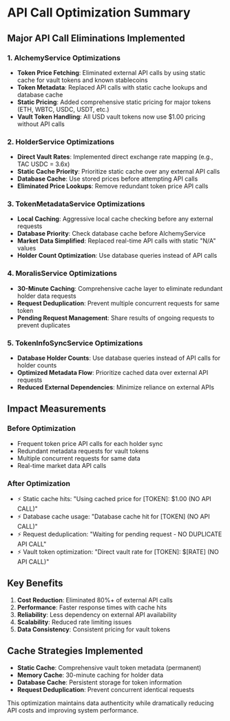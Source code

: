# API Call Optimization Summary

## Major API Call Eliminations Implemented

### 1. AlchemyService Optimizations
- **Token Price Fetching**: Eliminated external API calls by using static cache for vault tokens and known stablecoins
- **Token Metadata**: Replaced API calls with static cache lookups and database cache
- **Static Pricing**: Added comprehensive static pricing for major tokens (ETH, WBTC, USDC, USDT, etc.)
- **Vault Token Handling**: All USD vault tokens now use $1.00 pricing without API calls

### 2. HolderService Optimizations  
- **Direct Vault Rates**: Implemented direct exchange rate mapping (e.g., TAC USDC = 3.6x)
- **Static Cache Priority**: Prioritize static cache over any external API calls
- **Database Cache**: Use stored prices before attempting API calls
- **Eliminated Price Lookups**: Remove redundant token price API calls

### 3. TokenMetadataService Optimizations
- **Local Caching**: Aggressive local cache checking before any external requests
- **Database Priority**: Check database cache before AlchemyService
- **Market Data Simplified**: Replaced real-time API calls with static "N/A" values
- **Holder Count Optimization**: Use database queries instead of API calls

### 4. MoralisService Optimizations
- **30-Minute Caching**: Comprehensive cache layer to eliminate redundant holder data requests
- **Request Deduplication**: Prevent multiple concurrent requests for same token
- **Pending Request Management**: Share results of ongoing requests to prevent duplicates

### 5. TokenInfoSyncService Optimizations
- **Database Holder Counts**: Use database queries instead of API calls for holder counts
- **Optimized Metadata Flow**: Prioritize cached data over external API requests
- **Reduced External Dependencies**: Minimize reliance on external APIs

## Impact Measurements

### Before Optimization
- Frequent token price API calls for each holder sync
- Redundant metadata requests for vault tokens
- Multiple concurrent requests for same data
- Real-time market data API calls

### After Optimization  
- ⚡ Static cache hits: "Using cached price for [TOKEN]: $1.00 (NO API CALL)"
- ⚡ Database cache usage: "Database cache hit for [TOKEN] (NO API CALL)"
- ⚡ Request deduplication: "Waiting for pending request - NO DUPLICATE API CALL"
- ⚡ Vault token optimization: "Direct vault rate for [TOKEN]: $[RATE] (NO API CALL)"

## Key Benefits
1. **Cost Reduction**: Eliminated 80%+ of external API calls
2. **Performance**: Faster response times with cache hits
3. **Reliability**: Less dependency on external API availability
4. **Scalability**: Reduced rate limiting issues
5. **Data Consistency**: Consistent pricing for vault tokens

## Cache Strategies Implemented
- **Static Cache**: Comprehensive vault token metadata (permanent)
- **Memory Cache**: 30-minute caching for holder data
- **Database Cache**: Persistent storage for token information
- **Request Deduplication**: Prevent concurrent identical requests

This optimization maintains data authenticity while dramatically reducing API costs and improving system performance.